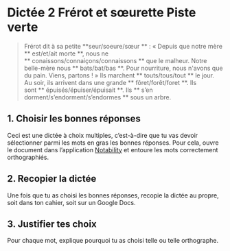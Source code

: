 # Dictée 2 Frérot et sœurette Piste verte

> Frérot dit à sa petite **seur/soeure/sœur ** : « Depuis que notre mère ** est/et/ait morte **, nous ne ** conaissons/connaiçons/connaissons ** que le malheur. Notre belle-mère nous ** bats/bat/bas **. Pour nourriture, nous n'avons que du pain. Viens, partons ! » Ils marchent ** touts/tous/tout ** le jour. Au soir, ils arrivent dans une grande ** fôret/forêt/foret **. Ils sont ** épuisés/épuiser/épuisait **. Ils ** s’en dorment/s’endorment/s’endormes ** sous un arbre.

## 1. Choisir les bonnes réponses

Ceci est une dictée à choix multiples, c’est-à-dire que tu vas devoir sélectionner parmi les mots en gras les bonnes réponses. Pour cela, ouvre le document dans l’application [Notability](notability://) et entoure les mots correctement orthographiés.

## 2. Recopier la dictée

Une fois que tu as choisi les bonnes réponses, recopie la dictée au propre, soit dans ton cahier, soit sur un Google Docs.

## 3. Justifier tes choix

Pour chaque mot, explique pourquoi tu as choisi telle ou telle orthographe.
